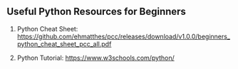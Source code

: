 ## Useful Python Resources for Beginners

1. Python Cheat Sheet: https://github.com/ehmatthes/pcc/releases/download/v1.0.0/beginners_python_cheat_sheet_pcc_all.pdf

2. Python Tutorial: https://www.w3schools.com/python/

